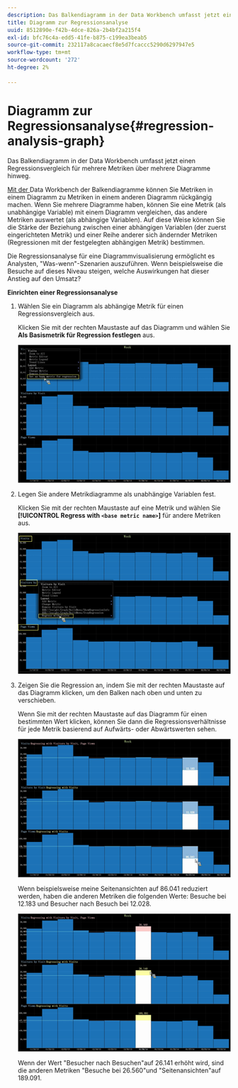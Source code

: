 ```yaml
---
description: Das Balkendiagramm in der Data Workbench umfasst jetzt einen Regressionsvergleich für mehrere Metriken über mehrere Diagramme hinweg.
title: Diagramm zur Regressionsanalyse
uuid: 8512890e-f42b-4dce-826a-2b4bf2a215f4
exl-id: bfc76c4a-edd5-41fe-b875-c199ea3beab5
source-git-commit: 232117a8cacaecf8e5d7fcaccc5290d6297947e5
workflow-type: tm+mt
source-wordcount: '272'
ht-degree: 2%

---
```


# Diagramm zur Regressionsanalyse{#regression-analysis-graph}

Das Balkendiagramm in der Data Workbench umfasst jetzt einen Regressionsvergleich für mehrere Metriken über mehrere Diagramme hinweg.

[Mit der ](https://experienceleague.adobe.com/docs/data-workbench/using/client/analysis-visualizations/graphs/c-graphs.html) Data Workbench der Balkendiagramme können Sie Metriken in einem Diagramm zu Metriken in einem anderen Diagramm rückgängig machen. Wenn Sie mehrere Diagramme haben, können Sie eine Metrik (als unabhängige Variable) mit einem Diagramm vergleichen, das andere Metriken auswertet (als abhängige Variablen). Auf diese Weise können Sie die Stärke der Beziehung zwischen einer abhängigen Variablen (der zuerst eingerichteten Metrik) und einer Reihe anderer sich ändernder Metriken (Regressionen mit der festgelegten abhängigen Metrik) bestimmen.

Die Regressionsanalyse für eine Diagrammvisualisierung ermöglicht es Analysten, &quot;Was-wenn&quot;-Szenarien auszuführen. Wenn beispielsweise die Besuche auf dieses Niveau steigen, welche Auswirkungen hat dieser Anstieg auf den Umsatz?

**Einrichten einer Regressionsanalyse**

1. Wählen Sie ein Diagramm als abhängige Metrik für einen Regressionsvergleich aus.

   Klicken Sie mit der rechten Maustaste auf das Diagramm und wählen Sie **Als Basismetrik für Regression festlegen** aus.

   ![](assets/c_graph_regression_1.png)

1. Legen Sie andere Metrikdiagramme als unabhängige Variablen fest.

   Klicken Sie mit der rechten Maustaste auf eine Metrik und wählen Sie **[!UICONTROL Regress with `<base metric name>`]** für andere Metriken aus.

   ![](assets/c_graph_regression.png)

1. Zeigen Sie die Regression an, indem Sie mit der rechten Maustaste auf das Diagramm klicken, um den Balken nach oben und unten zu verschieben.

   Wenn Sie mit der rechten Maustaste auf das Diagramm für einen bestimmten Wert klicken, können Sie dann die Regressionsverhältnisse für jede Metrik basierend auf Aufwärts- oder Abwärtswerten sehen.

   ![](assets/c_graph_regression_2.png)

   Wenn beispielsweise meine Seitenansichten auf 86.041 reduziert werden, haben die anderen Metriken die folgenden Werte: Besuche bei 12.183 und Besucher nach Besuch bei 12.028.

   ![](assets/c_graph_regression_3.png)

   Wenn der Wert &quot;Besucher nach Besuchen&quot;auf 26.141 erhöht wird, sind die anderen Metriken &quot;Besuche bei 26.560&quot;und &quot;Seitenansichten&quot;auf 189.091.
